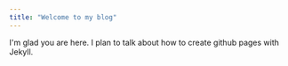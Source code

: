 ```yaml
---
title: "Welcome to my blog"
---
```


I'm glad you are here. I plan to talk about how to create github pages with Jekyll.
